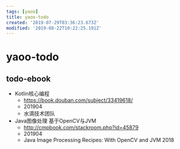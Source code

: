```yaml
---
tags: [yaoo]
title: yaoo-todo
created: '2019-07-29T03:36:23.673Z'
modified: '2019-08-22T10:22:25.191Z'
---
```


# yaoo-todo

## todo-ebook

- Kotlin核心编程
    - https://book.douban.com/subject/33419618/
    - 201904
    - 水滴技术团队 
- Java图像处理 基于OpenCV与JVM
    - http://cmpbook.com/stackroom.php?id=45879
    - 201904
    - Java Image Processing Recipes: With OpenCV and JVM 2018



